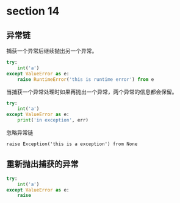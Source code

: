 # section 14

## 异常链

捕获一个异常后继续抛出另一个异常。

```py
try:
    int('a')
except ValueError as e:
    raise RuntimeError('this is runtime error') from e
```

当捕获一个异常处理时如果再抛出一个异常，两个异常的信息都会保留。

```py
try:
    int('a')
except ValueError as e:
    print('in exception', err)
```

忽略异常链

`raise Exception('this is a exception') from None`

## 重新抛出捕获的异常

```py
try:
    int('a')
except ValueError as e:
    raise
```
